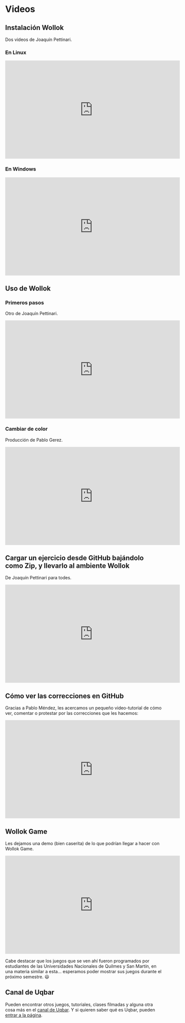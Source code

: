 # Videos

## Instalación Wollok

Dos videos de Joaquín Pettinari.

### En Linux

<iframe width="560" height="315" src="https://www.youtube.com/embed/lkrlQ-O3dHU" frameborder="0" allow="accelerometer; autoplay; encrypted-media; gyroscope; picture-in-picture" allowfullscreen></iframe>

### En Windows

<iframe width="560" height="315" src="https://www.youtube.com/embed/ynmaFpcMwCs" frameborder="0" allow="accelerometer; autoplay; encrypted-media; gyroscope; picture-in-picture" allowfullscreen></iframe>


## Uso de Wollok


### Primeros pasos

Otro de Joaquín Pettinari.

<iframe width="560" height="315" src="https://www.youtube.com/embed/0y9dYt4Nqv0" frameborder="0" allow="accelerometer; autoplay; encrypted-media; gyroscope; picture-in-picture" allowfullscreen></iframe>


### Cambiar de color

Producción de Pablo Gerez.

<iframe width="560" height="315" src="https://www.youtube.com/embed/g0RoiAd2NZU" frameborder="0" allow="accelerometer; autoplay; encrypted-media; gyroscope; picture-in-picture" allowfullscreen></iframe>


## Cargar un ejercicio desde GitHub bajándolo como Zip, y llevarlo al ambiente Wollok

De Joaquín Pettinari para todes.

<iframe width="560" height="315" src="https://www.youtube.com/embed/PDEGqUcXlV4" frameborder="0" allow="accelerometer; autoplay; encrypted-media; gyroscope; picture-in-picture" allowfullscreen></iframe>


## Cómo ver las correcciones en GitHub

Gracias a Pablo Méndez, les acercamos un pequeño video-tutorial de cómo ver, comentar o protestar por las correcciones que les hacemos:

<iframe width="560" height="315" src="https://www.youtube.com/embed/q5uOdrwR3Lw" frameborder="0" allow="accelerometer; autoplay; encrypted-media; gyroscope; picture-in-picture" allowfullscreen></iframe>

## Wollok Game

Les dejamos una demo (bien caserita) de lo que podrían llegar a hacer con Wollok Game. 

<iframe width="560" height="315" src="https://www.youtube-nocookie.com/embed/8jEzQm_re30" frameborder="0" allow="accelerometer; autoplay; encrypted-media; gyroscope; picture-in-picture" allowfullscreen></iframe>

Cabe destacar que los juegos que se ven ahí fueron programados por estudiantes de las Universidades Nacionales de Quilmes y San Martín, en una materia similar a esta... esperamos poder mostrar sus juegos durante el próximo semestre. :smiley:

## Canal de Uqbar

Pueden encontrar otros juegos, tutoriales, clases filmadas y alguna otra cosa más en el [canal de Uqbar](https://www.youtube.com/channel/UCcj9rZ9TeeJDnvcVA9cmYMw/featured). Y si quieren saber qué es Uqbar, pueden [entrar a la página](http://uqbar.org).
